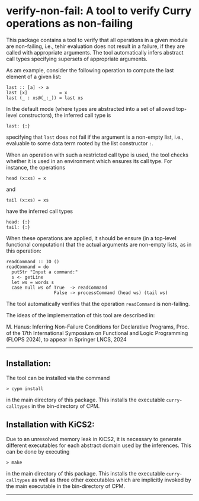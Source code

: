 verify-non-fail: A tool to verify Curry operations as non-failing
=================================================================

This package contains a tool to verify that all operations
in a given module are non-failing, i.e., tehir evaluation does
not result in a failure, if they are called with appropriate
arguments. The tool automatically infers abstract call types
specifying supersets of appropriate arguments.

As am example, consider the following operation to compute the last element
of a given list:

    last :: [a] -> a
    last [x]            = x
    last (_ : xs@(_:_)) = last xs

In the default mode (where types are abstracted into a set
of allowed top-level constructors), the inferred call type is

    last: {:}

specifying that `last` does not fail if the argument is a
non-empty list, i.e., evaluable to some data term rooted by
the list constructor `:`.

When an operation with such a restricted call type is used,
the tool checks whether it is used in an environment which
ensures its call type. For instance, the operations

    head (x:xs) = x

and

    tail (x:xs) = xs

have the inferred call types

    head: {:}
    tail: {:}

When these operations are applied, it should be ensure
(in a top-level functional computation) that the actual arguments
are non-empty lists, as in this operation:

    readCommand :: IO ()
    readCommand = do
      putStr "Input a command:"
      s <- getLine
      let ws = words s
      case null ws of True  -> readCommand
                      False -> processCommand (head ws) (tail ws)

The tool automatically verifies that the operation `readCommand`
is non-failing.

The ideas of the implementation of this tool are described in:

M. Hanus: Inferring Non-Failure Conditions for Declarative Programs,
Proc. of the 17th International Symposium on Functional and Logic Programming
(FLOPS 2024), to appear in Springer LNCS, 2024

------------------------------------------------------------------------------

Installation:
-------------

The tool can be installed via the command

    > cypm install

in the main directory of this package.
This installs the executable `curry-calltypes` in the bin-directory of CPM.

Installation with KiCS2:
------------------------

Due to an unresolved memory leak in KiCS2,
it is necessary to generate different executables for each
abstract domain used by the inferences.
This can be done by executing

    > make

in the main directory of this package.
This installs the executable `curry-calltypes` as well as three
other executables which are implicitly invoked by the main
executable in the bin-directory of CPM.

------------------------------------------------------------------------------
